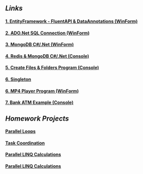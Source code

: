 


 ## ***Links***

#### [1. EntityFramework - FluentAPI & DataAnnotations (WinForm)](https://learadini.github.io/EntityFramework-FluentAPI-DataAnnotations/)
#### [2. ADO.Net SQL Connection (WinForm)](https://learadini.github.io/ActiveX-Data-Objects-SQL/)
#### [3. MongoDB C#/.Net (WinForm)](https://learadini.github.io/MongoDB-C-.NET-Driver/)
#### [4. Redis & MongoDB C#/.Net (Console)](https://learadini.github.io/MongoDB-Redis-.NET/)
#### [5. Create Files & Folders Program (Console)](https://learadini.github.io/Create-Files-and-Folders/)
#### [6. Singleton](https://github.com/LearAdini/Singleton/)
#### [6. MP4 Player Program (WinForm)](https://learadini.github.io/WinForm-Media-Player/)
#### [7. Bank ATM Example (Console)](https://learadini.github.io/ATM-PROJECT/)


## ***Homework Projects***

#### [Parallel Loops](https://github.com/LearAdini/ParallelLoops)
#### [Task Coordination](https://github.com/LearAdini/TaskCoordination)
#### [Parallel LINQ Calculations](https://github.com/LearAdini/ParallelLinqCalculations)
#### [Parallel LINQ Calculations](https://github.com/LearAdini/ParallelLinqCalculations)
